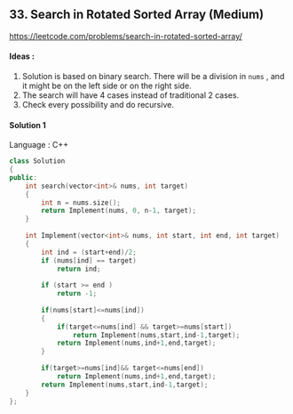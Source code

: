 ## **33. Search in Rotated Sorted Array (Medium)** 

https://leetcode.com/problems/search-in-rotated-sorted-array/



#### Ideas : 

1.  Solution is based on binary search. There will be a division in `nums` , and it might be on the left side or on the right side.
2.  The search will have 4 cases instead of traditional 2 cases.
3.  Check every possibility and do recursive. 



#### Solution 1

Language : C++

```C++
class Solution 
{
public:
    int search(vector<int>& nums, int target) 
    {
        int n = nums.size();
        return Implement(nums, 0, n-1, target);
    }
    
    int Implement(vector<int>& nums, int start, int end, int target) 
    {
        int ind = (start+end)/2;
        if (nums[ind] == target) 
            return ind;
        
        if (start >= end ) 
            return -1;
        
        if(nums[start]<=nums[ind])
        {
            if(target<=nums[ind] && target>=nums[start]) 
                return Implement(nums,start,ind-1,target);
            return Implement(nums,ind+1,end,target);
        }
        
        if(target>=nums[ind]&& target<=nums[end]) 
            return Implement(nums,ind+1,end,target);
        return Implement(nums,start,ind-1,target); 
    }
};
```
